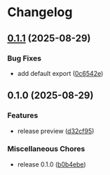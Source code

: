 # Changelog

## [0.1.1](https://github.com/fathulfahmy/kintool/compare/v0.1.0...v0.1.1) (2025-08-29)


### Bug Fixes

* add default export ([0c6542e](https://github.com/fathulfahmy/kintool/commit/0c6542ecac96994095ef1395c6547500f16ae2aa))

## 0.1.0 (2025-08-29)


### Features

* release preview ([d32cf95](https://github.com/fathulfahmy/kintool/commit/d32cf95b65b3027fd35b9401a4b2a9216dc22d31))


### Miscellaneous Chores

* release 0.1.0 ([b0b4ebe](https://github.com/fathulfahmy/kintool/commit/b0b4ebe5602e548b13a86b6fc43da04974649b77))
